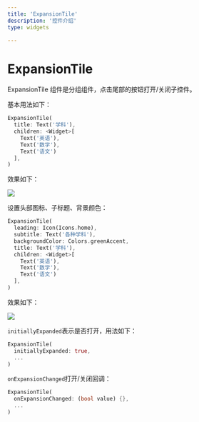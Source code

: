 ```yaml
---
title: 'ExpansionTile'
description: '控件介绍'
type: widgets

---
```


# ExpansionTile

 ExpansionTile 组件是分组组件，点击尾部的按钮打开/关闭子控件。

基本用法如下：

```dart
ExpansionTile(
  title: Text('学科'),
  children: <Widget>[
    Text('英语'),
    Text('数学'),
    Text('语文')
  ],
)
```

效果如下：

![](https://img-blog.csdnimg.cn/20200324162517192.gif)

设置头部图标、子标题、背景颜色：

```dart
ExpansionTile(
  leading: Icon(Icons.home),
  subtitle: Text('各种学科'),
  backgroundColor: Colors.greenAccent,
  title: Text('学科'),
  children: <Widget>[
    Text('英语'),
    Text('数学'),
    Text('语文')
  ],
)
```

效果如下：

![](https://img-blog.csdnimg.cn/2020032416253835.png?x-oss-process=image/watermark,type_ZmFuZ3poZW5naGVpdGk,shadow_10,text_aHR0cHM6Ly9ibG9nLmNzZG4ubmV0L21lbmdrczE5ODc=,size_16,color_FFFFFF,t_70)

`initiallyExpanded`表示是否打开，用法如下：

```dart
ExpansionTile(
  initiallyExpanded: true,
  ...
)
```

`onExpansionChanged`打开/关闭回调：

```dart
ExpansionTile(
  onExpansionChanged: (bool value) {},
  ...
)
```






